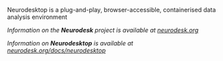 Neurodesktop is a plug-and-play, browser-accessible, containerised data analysis environment

_Information on the **Neurodesk** project is available at [neurodesk.org](https://neurodesk.org)_

_Information on **Neurodesktop** is available at [neurodesk.org/docs/neurodesktop](https://neurodesk.org/docs/neurodesktop)_
